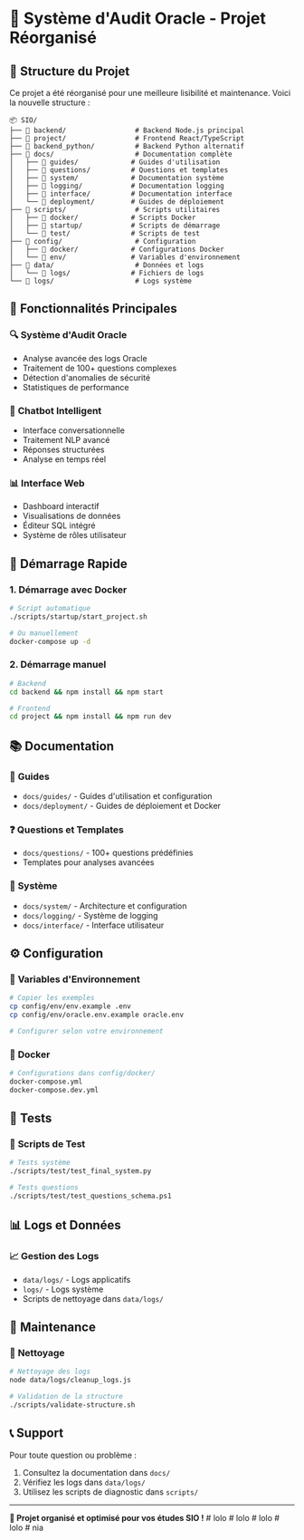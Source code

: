 # 🚀 Système d'Audit Oracle - Projet Réorganisé

## 📁 Structure du Projet

Ce projet a été réorganisé pour une meilleure lisibilité et maintenance. Voici la nouvelle structure :

```
📦 SIO/
├── 📁 backend/                 # Backend Node.js principal
├── 📁 project/                 # Frontend React/TypeScript
├── 📁 backend_python/          # Backend Python alternatif
├── 📁 docs/                    # Documentation complète
│   ├── 📁 guides/             # Guides d'utilisation
│   ├── 📁 questions/          # Questions et templates
│   ├── 📁 system/             # Documentation système
│   ├── 📁 logging/            # Documentation logging
│   ├── 📁 interface/          # Documentation interface
│   └── 📁 deployment/         # Guides de déploiement
├── 📁 scripts/                 # Scripts utilitaires
│   ├── 📁 docker/             # Scripts Docker
│   ├── 📁 startup/            # Scripts de démarrage
│   └── 📁 test/               # Scripts de test
├── 📁 config/                  # Configuration
│   ├── 📁 docker/             # Configurations Docker
│   └── 📁 env/                # Variables d'environnement
├── 📁 data/                    # Données et logs
│   └── 📁 logs/               # Fichiers de logs
└── 📁 logs/                    # Logs système
```

## 🎯 Fonctionnalités Principales

### 🔍 **Système d'Audit Oracle**
- Analyse avancée des logs Oracle
- Traitement de 100+ questions complexes
- Détection d'anomalies de sécurité
- Statistiques de performance

### 🤖 **Chatbot Intelligent**
- Interface conversationnelle
- Traitement NLP avancé
- Réponses structurées
- Analyse en temps réel

### 📊 **Interface Web**
- Dashboard interactif
- Visualisations de données
- Éditeur SQL intégré
- Système de rôles utilisateur

## 🚀 Démarrage Rapide

### 1. **Démarrage avec Docker**
```bash
# Script automatique
./scripts/startup/start_project.sh

# Ou manuellement
docker-compose up -d
```

### 2. **Démarrage manuel**
```bash
# Backend
cd backend && npm install && npm start

# Frontend
cd project && npm install && npm run dev
```

## 📚 Documentation

### 📖 **Guides**
- `docs/guides/` - Guides d'utilisation et configuration
- `docs/deployment/` - Guides de déploiement et Docker

### ❓ **Questions et Templates**
- `docs/questions/` - 100+ questions prédéfinies
- Templates pour analyses avancées

### 🔧 **Système**
- `docs/system/` - Architecture et configuration
- `docs/logging/` - Système de logging
- `docs/interface/` - Interface utilisateur

## ⚙️ Configuration

### 🔐 **Variables d'Environnement**
```bash
# Copier les exemples
cp config/env/env.example .env
cp config/env/oracle.env.example oracle.env

# Configurer selon votre environnement
```

### 🐳 **Docker**
```bash
# Configurations dans config/docker/
docker-compose.yml
docker-compose.dev.yml
```

## 🧪 Tests

### 📝 **Scripts de Test**
```bash
# Tests système
./scripts/test/test_final_system.py

# Tests questions
./scripts/test/test_questions_schema.ps1
```

## 📊 Logs et Données

### 📈 **Gestion des Logs**
- `data/logs/` - Logs applicatifs
- `logs/` - Logs système
- Scripts de nettoyage dans `data/logs/`

## 🔄 Maintenance

### 🧹 **Nettoyage**
```bash
# Nettoyage des logs
node data/logs/cleanup_logs.js

# Validation de la structure
./scripts/validate-structure.sh
```

## 📞 Support

Pour toute question ou problème :
1. Consultez la documentation dans `docs/`
2. Vérifiez les logs dans `data/logs/`
3. Utilisez les scripts de diagnostic dans `scripts/`

---

**🎯 Projet organisé et optimisé pour vos études SIO !**
#   l o l o  
 #   l o l o  
 #   l o l o  
 #   l o l o  
 #   n i a  
 